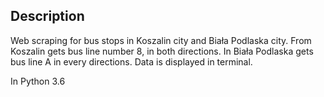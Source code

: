 ## Description

Web scraping for bus stops in Koszalin city and Biała Podlaska city. 
From Koszalin gets bus line number 8, in both directions. In Biała Podlaska gets bus line A in every directions. 
Data is displayed in terminal.

In Python 3.6